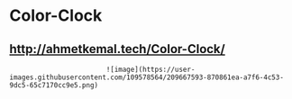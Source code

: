 # Color-Clock
## http://ahmetkemal.tech/Color-Clock/
                            ![image](https://user-images.githubusercontent.com/109578564/209667593-870861ea-a7f6-4c53-9dc5-65c7170cc9e5.png)
